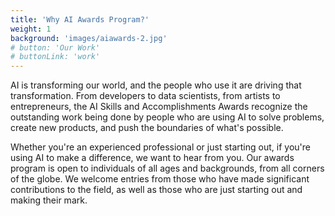 ```yaml
---
title: 'Why AI Awards Program?'
weight: 1
background: 'images/aiawards-2.jpg'
# button: 'Our Work'
# buttonLink: 'work'
---
```


AI is transforming our world, and the people who use it are driving that transformation. From developers to data scientists, from artists to entrepreneurs, the AI Skills and Accomplishments Awards recognize the outstanding work being done by people who are using AI to solve problems, create new products, and push the boundaries of what's possible.

Whether you're an experienced professional or just starting out, if you're using AI to make a difference, we want to hear from you. Our awards program is open to individuals of all ages and backgrounds, from all corners of the globe. We welcome entries from those who have made significant contributions to the field, as well as those who are just starting out and making their mark.

